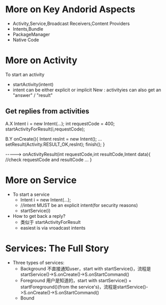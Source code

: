 # More on Key Andorid Aspects
- Activity,Service,Broadcast Receivers,Content Providers
- Intents,Bundle
- PackageManager
- Native Code 

# More on Activity
To start an activity
- startActivity(intent)
- intent can be either explicit or implicit
New : activityies can also get an "answer" / "result"

## Get replies from activities
A.X 
Intent i = new Intent(...);
int requestCode = 400;
startActivityForResult(i,requestCode);

B.Y
onCreate(){
	Intent resInt = new Intent();
	...
	setResult(Activity.RESULT_OK,resInt);
	finish();
}

----->
onActivityResult(int requestCode,int resultCode,Intent data){
	//check requestCode and resultCode
	...
}

# More on Service
- To start a service
	- Intent i = new Intent(...);
	- //intent MUST be an explicit intent(for security reasons)
	- startService(i)
- How to get back a reply?
	- 类似于 startActivityForResult
	- easiest is via vroadcast intents

# Services: The Full Story
- Three types of services:
	- Background
		不直接通知user，start with startService()，流程是startService()->S.onCreate()->S.onStartCommand()
	- Foreground
		用户是知道的，start with startService() + startForeground()(from the service's)，流程是startService()->S.onCreate()->S.onStartCommand()
	- Bound
		
